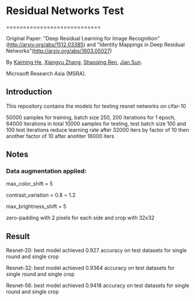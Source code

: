 # Residual Networks Test
============================

Original Paper: "Deep Residual Learning for Image Recognition"(http://arxiv.org/abs/1512.03385) and "Identity Mappings in Deep Residual Networks"(http://arxiv.org/abs/1603.05027)

By [Kaiming He](http://research.microsoft.com/en-us/um/people/kahe/), [Xiangyu Zhang](https://scholar.google.com/citations?user=yuB-cfoAAAAJ&hl=en), [Shaoqing Ren](http://home.ustc.edu.cn/~sqren/), [Jian Sun](http://research.microsoft.com/en-us/people/jiansun/).

Microsoft Research Asia (MSRA).

## Introduction
This repository contains the models for testing resnet networks on cifar-10

50000 samples for training, batch size 250, 200 iterations for 1 epoch, 64000 iterations in total
10000 samples for testing, test batch size 100 and 100 test iterations
reduce learning rate after 32000 iters by factor of 10
then another factor of 10 after anohter 16000 iters

## Notes
### Data augmentation applied: 

max_color_shift = 5

contrast_variation = 0.8 ~ 1.2

max_brightness_shift = 5 

zero-padding with 2 pixels for each side and crop with 32x32

## Result
Resnet-20: best model achieved 0.927 accuracy on test datasets for single round and single crop

Resnet-32: best model achieved 0.9364 accuracy on test datasets for single round and single crop

Resnet-56: best model achieved 0.9418 accuracy on test datasets for single round and single crop

